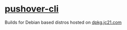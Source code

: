 # [pushover-cli](https://github.com/jc21/pushover-cli)

Builds for Debian based distros hosted on [dpkg.jc21.com](https://dpkg.jc21.com)
